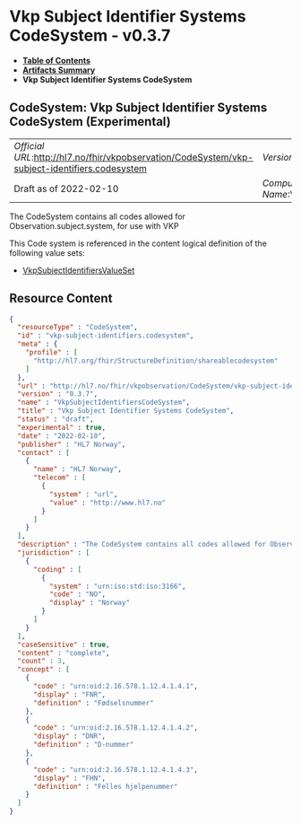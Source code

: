 # Vkp Subject Identifier Systems CodeSystem - v0.3.7

* [**Table of Contents**](toc.md)
* [**Artifacts Summary**](artifacts.md)
* **Vkp Subject Identifier Systems CodeSystem**

## CodeSystem: Vkp Subject Identifier Systems CodeSystem (Experimental) 

| | |
| :--- | :--- |
| *Official URL*:http://hl7.no/fhir/vkpobservation/CodeSystem/vkp-subject-identifiers.codesystem | *Version*:0.3.7 |
| Draft as of 2022-02-10 | *Computable Name*:VkpSubjectIdentifiersCodeSystem |

 
The CodeSystem contains all codes allowed for Observation.subject.system, for use with VKP 

 This Code system is referenced in the content logical definition of the following value sets: 

* [VkpSubjectIdentifiersValueSet](ValueSet-vkp-subject-identifiers.valueset.md)



## Resource Content

```json
{
  "resourceType" : "CodeSystem",
  "id" : "vkp-subject-identifiers.codesystem",
  "meta" : {
    "profile" : [
      "http://hl7.org/fhir/StructureDefinition/shareablecodesystem"
    ]
  },
  "url" : "http://hl7.no/fhir/vkpobservation/CodeSystem/vkp-subject-identifiers.codesystem",
  "version" : "0.3.7",
  "name" : "VkpSubjectIdentifiersCodeSystem",
  "title" : "Vkp Subject Identifier Systems CodeSystem",
  "status" : "draft",
  "experimental" : true,
  "date" : "2022-02-10",
  "publisher" : "HL7 Norway",
  "contact" : [
    {
      "name" : "HL7 Norway",
      "telecom" : [
        {
          "system" : "url",
          "value" : "http://www.hl7.no"
        }
      ]
    }
  ],
  "description" : "The CodeSystem contains all codes allowed for Observation.subject.system, for use with VKP",
  "jurisdiction" : [
    {
      "coding" : [
        {
          "system" : "urn:iso:std:iso:3166",
          "code" : "NO",
          "display" : "Norway"
        }
      ]
    }
  ],
  "caseSensitive" : true,
  "content" : "complete",
  "count" : 3,
  "concept" : [
    {
      "code" : "urn:oid:2.16.578.1.12.4.1.4.1",
      "display" : "FNR",
      "definition" : "Fødselsnummer"
    },
    {
      "code" : "urn:oid:2.16.578.1.12.4.1.4.2",
      "display" : "DNR",
      "definition" : "D-nummer"
    },
    {
      "code" : "urn:oid:2.16.578.1.12.4.1.4.3",
      "display" : "FHN",
      "definition" : "Felles hjelpenummer"
    }
  ]
}

```
